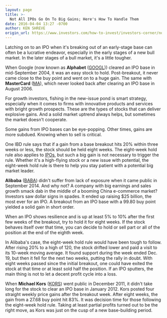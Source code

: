 ```yaml
---
layout: page
title: >-
  Not All IPOs Go On To Big Gains; Here's How To Handle Them
date: 2016-04-04 13:27 -0700
author: KEN SHREVE
origin_url: https://www.investors.com/how-to-invest/investors-corner/not-all-ipos-go-on-to-big-gains-heres-how-to-handle-them/
---
```


Latching on to an IPO when it's breaking out of an early-stage base can often be a lucrative endeavor, especially in the early stages of a new bull market. In the later stages of a bull market, it's a little tougher.

When Google (now known as **Alphabet** ([GOOGL](https://research.investors.com/quote.aspx?symbol=GOOGL))) cleared an IPO base in mid-September 2004, it was an easy stock to hold. Post-breakout, it never came close to the buy point and went on to a huge gain. The same with **MasterCard** ([MA](https://research.investors.com/quote.aspx?symbol=MA)), which never looked back after clearing an IPO base in August 2006.

For growth investors, fishing in the new-issue pond is smart strategy, especially when it comes to firms with innovative products and services with bright growth prospects. These are the types of stocks that can deliver explosive gains. And a solid market uptrend always helps, but sometimes the market doesn't cooperate.

Some gains from IPO bases can be eye-popping. Other times, gains are more subdued. Knowing when to sell is critical.

One IBD rule says that if a gain from a base breakout hits 20% within three weeks or less, the stock should be held eight weeks. The eight-week hold rule also applies to [IPOs](https://www.investors.com/how-to-invest/investors-corner/how-to-catch-an-ipo-winner-by-sitting-tight/), but such a big gain is not necessary to trigger the rule. Whether it's a high-flying stock or a new issue with potential, the eight-week hold rule is there to help you stay patient with a potential big market leader.

**Alibaba** ([BABA](https://research.investors.com/quote.aspx?symbol=BABA)) didn't suffer from lack of exposure when it came public in September 2014. And why not? A company with big earnings and sales growth smack dab in the middle of a booming China e-commerce market? Investors saw dollar signs in spades. It ended up raising \$25 billion, the most ever for an IPO. A breakout from an IPO base with a 99.80 buy point yielded a solid gain in short order.

When an IPO shows resilience and is up at least 5% to 10% after the first few weeks of the breakout, try to hold it for eight weeks. If the stock behaves itself over that time, you can decide to hold or sell part or all of the position at the end of the eighth week.

In Alibaba's case, the eight-week hold rule would have been tough to follow. After rising 20% to a high of 120, the stock drifted lower and paid a visit to its 10-week moving average. It found support during the week ended Dec. 19, but then it fell for the next two weeks, putting the rally in doubt. With eight weeks passed since the initial breakout, one could have exited the stock at that time or at least sold half the position. If an IPO sputters, the main thing is not to let a decent profit cycle into a loss.

When **Michael Kors** ([KORS](https://research.investors.com/quote.aspx?symbol=KORS)) went public in December 2011, it didn't take long for the stock to clear an IPO base in January 2012. Kors posted four straight weekly price gains after the breakout week. After eight weeks, the gain from a 27.68 buy point hit 83%. It was decision time for those following the eight-week hold rule. Taking at least partial profits turned out to be the right move, as Kors was just on the cusp of a new base-building period.
